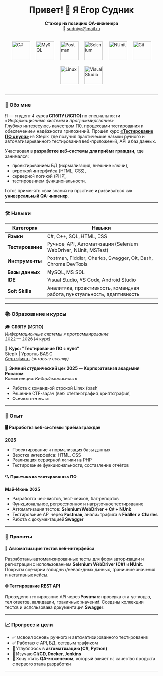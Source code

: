 <h1 align="center">Привет! 👋 Я Егор Судник</h1>
<p align="center">
  <strong>Стажер на позицию QA-инженера</strong><br>
  📧 <a href="mailto:sudniye@mail.ru">sudniye@mail.ru</a> 
</p>

<div style="display: flex; justify-content: center; align-items: center; gap: 20px; flex-wrap: wrap; padding: 20px;">
  <img src="https://upload.wikimedia.org/wikipedia/commons/thumb/c/c3/Python-logo-notext.svg/1200px-Python-logo-notext.svg.png" alt="C#" style="width: 60px; height: 60px; object-fit: contain;" />
  <img src="https://upload.wikimedia.org/wikipedia/ru/thumb/6/62/MySQL.svg/1200px-MySQL.svg.png" alt="MySQL" style="width: 60px; height: 60px; object-fit: contain;" />
  <img src="https://www.itsdelta.ru/upload/iblock/d41/d4164c9d28b9e2c11e347b5e477ab831.png" alt="Postman" style="width: 60px; height: 60px; object-fit: contain;" />
  <img src="https://blog.skillfactory.ru/wp-content/uploads/2023/02/1_ihb6hdmaw48vjtbsjyhbzg-1830140.png" alt="Selenium" style="width: 60px; height: 60px; object-fit: contain;" />
  <img src="https://encrypted-tbn0.gstatic.com/images?q=tbn:ANd9GcQHXk8H8RGWMqJ_ym7gNhCCy12aWc764ildjQ&s" alt="NUnit" style="width: 60px; height: 60px; object-fit: contain;" />
  <img src="https://images-eds-ssl.xboxlive.com/image?url=4rt9.lXDC4H_93laV1_eHHFT949fUipzkiFOBH3fAiZZUCdYojwUyX2aTonS1aIwMrx6NUIsHfUHSLzjGJFxxj7kCzMIlSC20SNjaJf9GmG15ocnF.zbBRgxMSlB7Ejh6FbgNzxLvZOoW7N3ML56fn3m5Z4MO.M8pYrCFVKIhqM-&format=source" alt="Git" style="width: 60px; height: 60px; object-fit: contain;" />
  <img src="https://upload.wikimedia.org/wikipedia/commons/thumb/3/35/Tux.svg/800px-Tux.svg.png" alt="Linux" style="width: 60px; height: 60px; object-fit: contain;" />
  <img src="https://upload.wikimedia.org/wikipedia/commons/thumb/2/2c/Visual_Studio_Icon_2022.svg/1200px-Visual_Studio_Icon_2022.svg.png" alt="Visual Studio" style="width: 60px; height: 60px; object-fit: contain;" />
</div>

---

### 🧠 Обо мне

Я — студент 4 курса **СПбПУ (ИСПО)** по специальности *«Информационные системы и программирование»*.  
Глубоко интересуюсь качеством ПО, процессами тестирования и обеспечением надёжности приложений. Прошёл курс **[«Тестирование ПО с нуля»](https://stepik.org/course/117002)** на Stepik, где получил практические навыки ручного и автоматизированного тестирования веб-приложений, API и баз данных.

Участвовал в **разработке веб-системы для приёма граждан**, где занимался:
- проектированием БД (нормализация, внешние ключи),
- версткой интерфейса (HTML, CSS),
- серверной логикой (PHP),
- тестированием функциональности.

Готов применять свои знания на практике и развиваться как **универсальный QA-инженер**.

---

### 🛠️ Навыки

| Категория         | Навыки |
|-------------------|--------|
| **Языки**         | C#, C++, SQL, HTML, CSS |
| **Тестирование**  | Ручное, API, Автоматизация (Selenium WebDriver, NUnit, MSTest) |
| **Инструменты**   | Postman, Fiddler, Charles, Swagger, Git, Bash, Chrome DevTools |
| **Базы данных**   | MySQL, MS SQL |
| **IDE**           | Visual Studio, VS Code, Android Studio |
| **Soft Skills**   | Аналитика, проактивность, командная работа, пунктуальность, адаптивность |

---

### 📚 Образование и курсы

🎓 **СПбПУ (ИСПО)**  
*Информационные системы и программирование*  
2022 — 2026 (4 курс)

📘 **Курс: "Тестирование ПО с нуля"**  
Stepik | Уровень BASIC  
[Сертификат](#) *(вставьте ссылку)*

🧊 **Зимний студенческий цех 2025 — Корпоративная академия Росатом**  
Компетенция: *Кибербезопасность*  
- Работа с командной строкой Linux (bash)
- Решение CTF-задач (веб, стеганография, криптография)
- Основы пентеста

---

### 💼 Опыт

#### 🖥️ Разработка веб-системы приёма граждан  
**2025**  
- Проектирование и нормализация базы данных
- Верстка интерфейса: HTML, CSS
- Реализация серверной логики на PHP
- Тестирование функциональности, составление отчётов

#### 🔍 Практика по тестированию ПО  
**Май–Июнь 2025**  
- Разработка чек-листов, тест-кейсов, баг-репортов
- Функциональное, регрессионное и нагрузочное тестирование
- Автоматизация тестов: **Selenium WebDriver + C# + NUnit**
- Тестирование API через **Postman**, анализ трафика в **Fiddler** и **Charles**
- Работа с документацией **Swagger**

---

### 🚀 Проекты

#### 🧪 Автоматизация тестов веб-интерфейса
Разработаны автоматизированные тесты для форм авторизации и регистрации с использованием **Selenium WebDriver (C#)** и **NUnit**. Покрыты сценарии валидных/невалидных данных, граничные значения и негативные кейсы.

#### 🌐 Тестирование REST API
Проведено тестирование API через **Postman**: проверка статус-кодов, тел ответов, валидации, граничных значений. Созданы коллекции тестов и использована документация **Swagger**.

---

### 📈 Прогресс и цели

- ✅ Освоил основы ручного и автоматизированного тестирования
- ✅ Работаю с API, БД, сетевым трафиком
- 🎯 Углубляюсь в **автоматизацию (C#, Python)**
- 🎯 Изучаю **CI/CD, Docker, Jenkins**
- 🎯 Хочу стать **QA-инженером**, который влияет на качество продукта с первого этапа разработки

---

